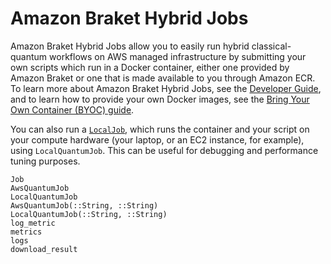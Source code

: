 # Amazon Braket Hybrid Jobs 

Amazon Braket Hybrid Jobs allow you to easily run hybrid classical-quantum workflows on AWS managed infrastructure by submitting your own scripts which run in a Docker container, either one provided by Amazon Braket or one that is made available to you through Amazon ECR. To learn more about Amazon Braket Hybrid Jobs, see the [Developer Guide](https://docs.aws.amazon.com/braket/latest/developerguide/braket-jobs.html), and to learn how to provide your own Docker images, see the [Bring Your Own Container (BYOC) guide](https://docs.aws.amazon.com/braket/latest/developerguide/braket-jobs-byoc.html).

You can also run a [`LocalJob`](https://docs.aws.amazon.com/braket/latest/developerguide/braket-jobs-local-mode.html), which runs the container and your script on your compute hardware (your laptop, or an EC2 instance, for example), using `LocalQuantumJob`. This can be useful for debugging and performance tuning purposes.

```@docs
Job
AwsQuantumJob
LocalQuantumJob
AwsQuantumJob(::String, ::String)
LocalQuantumJob(::String, ::String)
log_metric
metrics
logs
download_result
```
